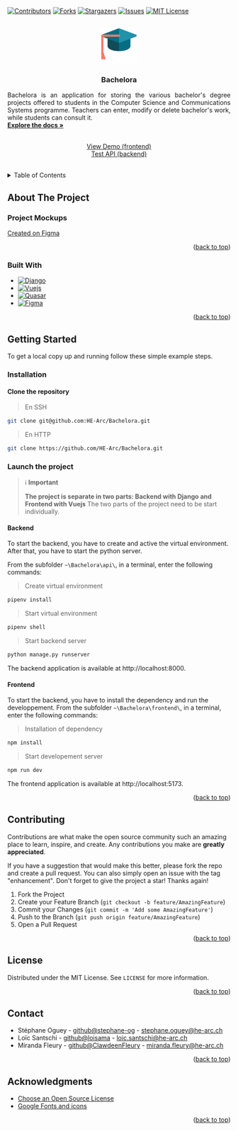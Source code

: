 <!-- README template from: https://github.com/othneildrew/Best-README-Template -->
<a name="readme-top"></a>


<!-- PROJECT SHIELDS -->
<!--
*** I'm using markdown "reference style" links for readability.
*** Reference links are enclosed in brackets [ ] instead of parentheses ( ).
*** See the bottom of this document for the declaration of the reference variables
*** for contributors-url, forks-url, etc. This is an optional, concise syntax you may use.
*** https://www.markdownguide.org/basic-syntax/#reference-style-links
-->
[![Contributors][contributors-shield]][contributors-url]
[![Forks][forks-shield]][forks-url]
[![Stargazers][stars-shield]][stars-url]
[![Issues][issues-shield]][issues-url]
[![MIT License][license-shield]][license-url]

<!-- PROJECT LOGO -->
<br />
<div align="center">
  <a href="https://github.com/HE-Arc/Bachelora">
    <img src="frontend/public/favicon.png" alt="Logo" width="80" height="80">
  </a>

<h3 align="center">Bachelora</h3>

  <p align="justify">
    Bachelora is an application for storing the various bachelor's degree projects offered to students in the Computer Science and Communications Systems programme. Teachers can enter, modify or delete bachelor's work, while students can consult it.
    <br>
    <a href="https://github.com/HE-Arc/Bachelora/wiki"><strong>Explore the docs »</strong></a>
    <br>
    <br>
    <div align="center">
      <a href="https://bachelora.k8s.ing.he-arc.ch/">View Demo (frontend)</a> <br>
      <a href="https://api-bachelora.k8s.ing.he-arc.ch/api/">Test API (backend)</a>
    </div>
    <br>
  </p>
</div>

<!-- TABLE OF CONTENTS -->
<details>
  <summary>Table of Contents</summary>
  <ol>
    <li>
      <a href="#about-the-project">About The Project</a>
      <ul>
        <li><a href="#project-mockups">Project Mockups</a></li>
        <li><a href="#built-with">Built With</a></li>
      </ul>
    </li>
    <li>
      <a href="#getting-started">Getting Started</a>
      <ul>
        <li><a href="#installation">Installation</a></li>
        <li><a href="#launch-the-project">Launch the project</a></li>
      </ul>
    </li>
    <li><a href="#contributing">Contributing</a></li>
    <li><a href="#license">License</a></li>
    <li><a href="#contact">Contact</a></li>
    <li><a href="#acknowledgments">Acknowledgments</a></li>
  </ol>
</details>

<!-- ABOUT THE PROJECT -->
## About The Project
### Project Mockups
[Created on Figma](https://www.figma.com/proto/SmKhY5qcL2qdMs02uRW3FW/Bachelora?type=design&node-id=18-537&t=VPCcF4PfSFNjYXm2-1&scaling=scale-down&page-id=0%3A1&starting-point-node-id=18%3A537&mode=design)

<p align="right">(<a href="#readme-top">back to top</a>)</p>

### Built With
* [![Django][Django.com]][Django-url]
* [![Vuejs][Vuejs.com]][Vuejs-url]
* [![Quasar][Quasar.com]][Quasar-url]
* [![Figma][Figma.com]][Figma-url]

<p align="right">(<a href="#readme-top">back to top</a>)</p>

<!-- GETTING STARTED -->
## Getting Started
To get a local copy up and running follow these simple example steps.

### Installation
#### Clone the repository
> En SSH
   ```sh
   git clone git@github.com:HE-Arc/Bachelora.git
   ```
> En HTTP
   ```sh
   git clone https://github.com/HE-Arc/Bachelora.git
   ```

### Launch the project
> ℹ️ **Important**
>
> **The project is separate in two parts: Backend with Django and Frontend with Vuejs**
> The two parts of the project need to be start individually.

#### Backend
To start the backend, you have to create and active the virtual environment. After that, you have to start the python server.

From the subfolder `~\Bachelora\api\`, in a terminal, enter the following commands:

> Create virtual environment
   ```sh
   pipenv install
   ```
> Start virtual environment
   ```sh
   pipenv shell
   ```

> Start backend server
   ```sh
   python manage.py runserver
   ```

The backend application is available at http://localhost:8000.

#### Frontend
To start the backend, you have to install the dependency and run the developpement.
From the subfolder `~\Bachelora\frontend\`, in a terminal, enter the following commands:

> Installation of dependency
   ```sh
   npm install
   ```

> Start developement server
   ```sh
   npm run dev
   ```
The frontend application is available at http://localhost:5173.

<p align="right">(<a href="#readme-top">back to top</a>)</p>

<!-- CONTRIBUTING -->
## Contributing

Contributions are what make the open source community such an amazing place to learn, inspire, and create. Any contributions you make are **greatly appreciated**.

If you have a suggestion that would make this better, please fork the repo and create a pull request. You can also simply open an issue with the tag "enhancement".
Don't forget to give the project a star! Thanks again!

1. Fork the Project
2. Create your Feature Branch (`git checkout -b feature/AmazingFeature`)
3. Commit your Changes (`git commit -m 'Add some AmazingFeature'`)
4. Push to the Branch (`git push origin feature/AmazingFeature`)
5. Open a Pull Request

<p align="right">(<a href="#readme-top">back to top</a>)</p>

<!-- LICENSE -->
## License

Distributed under the MIT License. See `LICENSE` for more information.

<p align="right">(<a href="#readme-top">back to top</a>)</p>

<!-- CONTACT -->
## Contact

* Stéphane Oguey - [github@stephane-og](https://github.com/stephane-og) - [stephane.oguey@he-arc.ch](mailto:stephane.oguey@he-arc.ch?subject=[GitHub]%20Bachelor)
* Loïc Santschi - [github@loisama](https://github.com/loisama) - [loic.santschi@he-arc.ch](mailto:loic.santschi@he-arc.ch?subject=[GitHub]%20Bachelora)
* Miranda Fleury - [github@ClawdeenFleury](https://github.com/ClawdeenFleury) - [miranda.fleury@he-arc.ch](mailto:miranda.fleury@he-arc.ch?subject=[GitHub]%20Bachelora)

<p align="right">(<a href="#readme-top">back to top</a>)</p>

<!-- ACKNOWLEDGMENTS -->
## Acknowledgments

* [Choose an Open Source License](https://choosealicense.com)
* [Google Fonts and icons](https://fonts.google.com)

<p align="right">(<a href="#readme-top">back to top</a>)</p>

<!-- MARKDOWN LINKS & IMAGES -->
<!-- https://www.markdownguide.org/basic-syntax/#reference-style-links -->
[contributors-shield]: https://img.shields.io/github/contributors/HE-Arc/Bachelora.svg?style=for-the-badge
[contributors-url]: https://github.com/HE-Arc/Bachelora/graphs/contributors
[forks-shield]: https://img.shields.io/github/forks/HE-Arc/Bachelora.svg?style=for-the-badge
[forks-url]: https://github.com/HE-Arc/Bachelora/forks
[stars-shield]: https://img.shields.io/github/stars/HE-Arc/Bachelora.svg?style=for-the-badge
[stars-url]: https://github.com/HE-Arc/Bachelora/stargazers
[issues-shield]: https://img.shields.io/github/issues/HE-Arc/Bachelora.svg?style=for-the-badge
[issues-url]: https://github.com/HE-Arc/Bachelora/issues
[license-shield]: https://img.shields.io/badge/license-MIT-green?style=for-the-badge
[license-url]: https://github.com/HE-Arc/Bachelora/blob/main/LICENSE
[Django.com]: https://img.shields.io/badge/Django-092E20?style=for-the-badge&logo=django&logoColor=green
[Django-url]: https://www.djangoproject.com
[Figma.com]: https://img.shields.io/badge/Figma-F24E1E?style=for-the-badge&logo=figma&logoColor=white
[Figma-url]: https://www.figma.com/fr/about/
[Quasar.com]: https://img.shields.io/badge/Quasar-1976D2?style=for-the-badge&logo=quasar&logoColor=white
[Quasar-url]: https://quasar.dev
[Vuejs.com]: https://img.shields.io/badge/Vue%20js-35495E?style=for-the-badge&logo=vuedotjs&logoColor=4FC08D
[Vuejs-url]: https://vuejs.org

